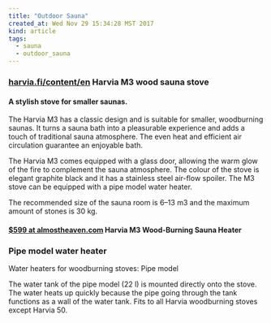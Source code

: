 ```yaml
---
title: "Outdoor Sauna"
created_at: Wed Nov 29 15:34:28 MST 2017
kind: article
tags:
  - sauna
  - outdoor_sauna
---
```


<h3>
  <a href="http://www2.harvia.fi/content/en/40/103/Harvia%20M3.html" target="_blank">harvia.fi/content/en</a>
  Harvia M3 wood sauna stove
</h3>

<h4>A stylish stove for smaller saunas.</h4>

The Harvia M3 has a classic design and is suitable for smaller,
woodburning saunas. It turns a sauna bath into a pleasurable experience
and adds a touch of traditional sauna atmosphere. The even heat and
efficient air circulation guarantee an enjoyable bath.

The Harvia M3 comes equipped with a glass door, allowing the warm glow of
the fire to complement the sauna atmosphere. The colour of the stove is
elegant graphite black and it has a stainless steel air-flow spoiler. The
M3 stove can be equipped with a pipe model water heater.

The recommended size of the sauna room is 6–13 m3 and the maximum
amount of stones is 30 kg.

<h4>
  <a href="https://almostheaven.com/m3-wood-burning-sauna-heater/" target="_blank">$599 at almostheaven.com</a>
  Harvia M3 Wood-Burning Sauna Heater
</h4>

<h3>
Pipe model water heater
</h3>

Water heaters for woodburning stoves:
Pipe model

The water tank of the pipe model (22 l) is mounted directly onto the stove. The water heats up quickly because the pipe going through the tank functions as a wall of the water tank. Fits to all Harvia woodburning stoves except Harvia 50.

<!--
html boilerplate
<a href="" target="_blank"></a>
<a name=""></a>
<img src="" width="400px">
<ul>
  <li></li>
</ul>
<pre>
</pre>
<p style="margin-bottom: 2em;"></p>
<hr style="border: 0; height: 3px; background: #333; background-image: linear-gradient(to right, #ccc, #333, #ccc);">
<pre><code>
</code></pre>
<math xmlns='http://www.w3.org/1998/Math/MathML' display='block'>
</math>
-->
